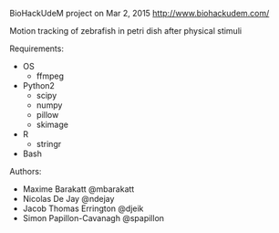BioHackUdeM project on Mar 2, 2015
http://www.biohackudem.com/

Motion tracking of zebrafish in petri dish after physical stimuli

Requirements:
  * OS
    * ffmpeg
  * Python2
    * scipy
    * numpy
    * pillow
    * skimage
  * R
    * stringr
  * Bash

Authors:
  * Maxime Barakatt @mbarakatt
  * Nicolas De Jay @ndejay
  * Jacob Thomas Errington @djeik
  * Simon Papillon-Cavanagh @spapillon
